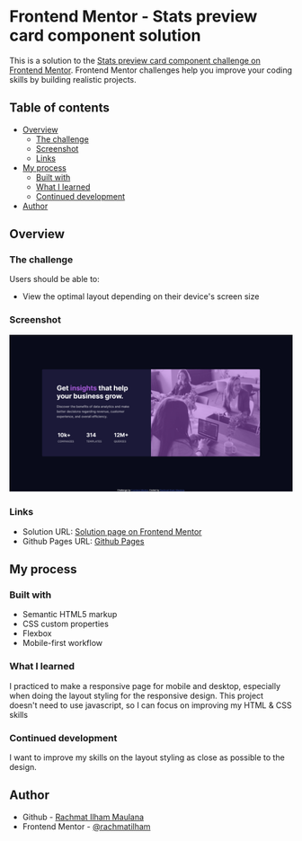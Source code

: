 # Frontend Mentor - Stats preview card component solution

This is a solution to the [Stats preview card component challenge on Frontend Mentor](https://www.frontendmentor.io/challenges/stats-preview-card-component-8JqbgoU62). Frontend Mentor challenges help you improve your coding skills by building realistic projects.

## Table of contents

- [Overview](#overview)
  - [The challenge](#the-challenge)
  - [Screenshot](#screenshot)
  - [Links](#links)
- [My process](#my-process)
  - [Built with](#built-with)
  - [What I learned](#what-i-learned)
  - [Continued development](#continued-development)
- [Author](#author)

## Overview

### The challenge

Users should be able to:

- View the optimal layout depending on their device's screen size

### Screenshot

![Page Screenshot](./images/screenshot.jpg)

### Links

- Solution URL: [Solution page on Frontend Mentor](https://www.frontendmentor.io/solutions/stats-preview-card-component-TWzlhREkr)
- Github Pages URL: [Github Pages](https://rachmatilham.github.io/stats-preview-card-component-main/)

## My process

### Built with

- Semantic HTML5 markup
- CSS custom properties
- Flexbox
- Mobile-first workflow

### What I learned

I practiced to make a responsive page for mobile and desktop, especially when doing the layout styling for the responsive design. This project doesn't need to use javascript, so I can focus on improving my HTML & CSS skills

### Continued development

I want to improve my skills on the layout styling as close as possible to the design.

## Author

- Github - [Rachmat Ilham Maulana](https://github.com/rachmatilham/)
- Frontend Mentor - [@rachmatilham](https://www.frontendmentor.io/profile/rachmatilham)
